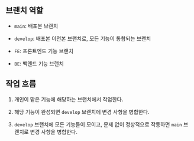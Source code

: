 ## 브랜치 역할

- `main`: 배포본 브랜치

- `develop`: 배포본 이전본 브랜치로, 모든 기능이 통합되는 브랜치

- `FE`: 프론트엔드 기능 브랜치

- `BE`: 백엔드 기능 브랜치


## 작업 흐름

1. 개인이 맡은 기능에 해당하는 브랜치에서 작업한다.

2. 해당 기능이 완성되면 `develop` 브랜치에 변경 사항을 병합한다.

3. `develop` 브랜치에 모든 기능들이 모이고, 문제 없이 정상적으로 작동하면 `main` 브랜치로 변경 사항을 병합한다.